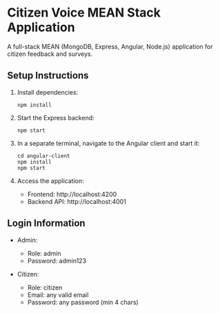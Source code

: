 # Citizen Voice MEAN Stack Application

A full-stack MEAN (MongoDB, Express, Angular, Node.js) application for citizen feedback and surveys.

## Setup Instructions

1. Install dependencies:
   ```
   npm install
   ```

2. Start the Express backend:
   ```
   npm start
   ```

3. In a separate terminal, navigate to the Angular client and start it:
   ```
   cd angular-client
   npm install
   npm start
   ```

4. Access the application:
   - Frontend: http://localhost:4200
   - Backend API: http://localhost:4001

## Login Information

- Admin: 
  - Role: admin
  - Password: admin123

- Citizen:
  - Role: citizen
  - Email: any valid email
  - Password: any password (min 4 chars)